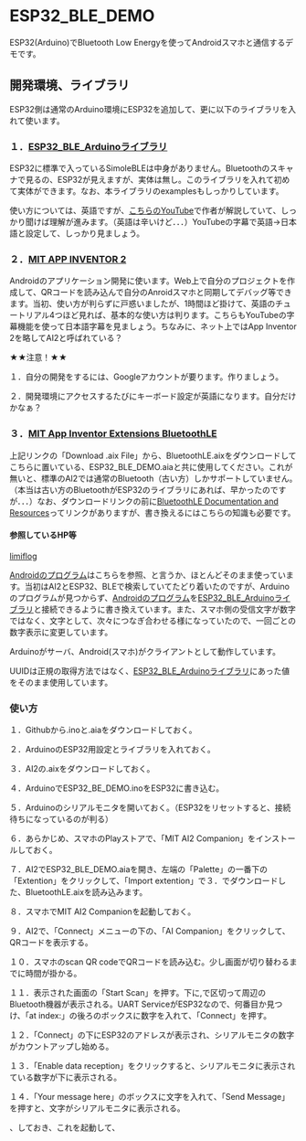 # ESP32_BLE_DEMO
ESP32(Arduino)でBluetooth Low Energyを使ってAndroidスマホと通信するデモです。

## 開発環境、ライブラリ
ESP32側は通常のArduino環境にESP32を追加して、更に以下のライブラリを入れて使います。

### １．[ESP32_BLE_Arduinoライブラリ](https://github.com/nkolban/ESP32_BLE_Arduino)

ESP32に標準で入っているSimoleBLEは中身がありません。Bluetoothのスキャナで見るの、ESP32が見えますが、実体は無し。このライブラリを入れて初めて実体ができます。なお、本ライブラリのexamplesもしっかりしています。

使い方については、英語ですが、[こちらのYouTube](https://www.youtube.com/watch?v=oCMOYS71NIU)で作者が解説していて、しっかり聞けば理解が進みます。（英語は辛いけど．．．）YouTubeの字幕で英語->日本語と設定して、しっかり見ましょう。

### ２．[MIT APP INVENTOR 2](http://appinventor.mit.edu/explore/)

Androidのアプリケーション開発に使います。Web上で自分のプロジェクトを作成して、QRコードを読み込んで自分のAnroidスマホと同期してデバッグ等できます。当初、使い方が判らずに戸惑いましたが、1時間ほど掛けて、英語のチュートリアル4つほど見れば、基本的な使い方は判ります。こちらもYouTubeの字幕機能を使って日本語字幕を見ましょう。ちなみに、ネット上ではApp Inventor 2を略してAI2と呼ばれている？

★★注意！★★

１．自分の開発をするには、Googleアカウントが要ります。作りましょう。

２．開発環境にアクセスするたびにキーボード設定が英語になります。自分だけかなぁ？

### ３．[MIT App Inventor Extensions BluetoothLE](http://appinventor.mit.edu/extensions/)

上記リンクの「Download .aix File」から、BluetoothLE.aixをダウンロードしてこちらに置いている、ESP32_BLE_DEMO.aiaと共に使用してください。これが無いと、標準のAI2では通常のBluetooth（古い方）しかサポートしていません。（本当は古い方のBluetoothがESP32のライブラリにあれば、早かったのですが．．．）なお、ダウンロードリンクの前に[BluetoothLE Documentation and Resources](http://iot.appinventor.mit.edu/#/bluetoothle/bluetoothleintro)ってリンクがありますが、書き換えるにはこちらの知識も必要です。

#### 参照しているHP等

[limiflog](http://www.limifrog.io/2017/05/ble-transfers-using-mit-app-inventor-for-android/)

[Androidのプログラム](https://github.com/LimiFrog/LimiFrog-SW/tree/master/firmwares_and_utilities/MIT_AppInventor2)はこちらを参照、と言うか、ほとんどそのまま使っています。当初はAI2とESP32、BLEで検索していてたどり着いたのですが、Arduinoのプログラムが見つからず、[Androidのプログラム](https://github.com/LimiFrog/LimiFrog-SW/tree/master/firmwares_and_utilities/MIT_AppInventor2)を[ESP32_BLE_Arduinoライブラリ](https://github.com/nkolban/ESP32_BLE_Arduino)と接続できるように書き換えています。また、スマホ側の受信文字が数字ではなく、文字として、次々につなぎ合わせる様になっていたので、一回ごとの数字表示に変更しています。

Arduinoがサーバ、Android(スマホ)がクライアントとして動作しています。

UUIDは正規の取得方法ではなく、[ESP32_BLE_Arduinoライブラリ](https://github.com/nkolban/ESP32_BLE_Arduino)にあった値をそのまま使用しています。

### 使い方

１．Githubから.inoと.aiaをダウンロードしておく。

２．ArduinoのESP32用設定とライブラリを入れておく。

３．AI2の.aixをダウンロードしておく。

４．ArduinoでESP32_BE_DEMO.inoをESP32に書き込む。

５．Arduinoのシリアルモニタを開いておく。（ESP32をリセットすると、接続待ちになっているのが判る）

６．あらかじめ、スマホのPlayストアで、「MIT AI2 Companion」をインストールしておく。

７．AI2でESP32_BLE_DEMO.aiaを開き、左端の「Palette」の一番下の「Extention」をクリックして、「Import extention」で３．でダウンロードした、BluetoothLE.aixを読み込みます。

８．スマホでMIT AI2 Companionを起動しておく。

９．AI2で、「Connect」メニューの下の、「AI Companion」をクリックして、QRコードを表示する。

１０．スマホのscan QR codeでQRコードを読み込む。少し画面が切り替わるまでに時間が掛かる。

１１．表示された画面の「Start Scan」を押す。下に,で区切って周辺のBluetooth機器が表示される。UART ServiceがESP32なので、何番目か見つけ、「at index:」の後ろのボックスに数字を入れて、「Connect」を押す。

１２．「Connect」の下にESP32のアドレスが表示され、シリアルモニタの数字がカウントアップし始める。

１３．「Enable data reception」をクリックすると、シリアルモニタに表示されている数字が下に表示される。

１４．「Your message here」のボックスに文字を入れて、「Send Message」を押すと、文字がシリアルモニタに表示される。

、しておき、これを起動して、
